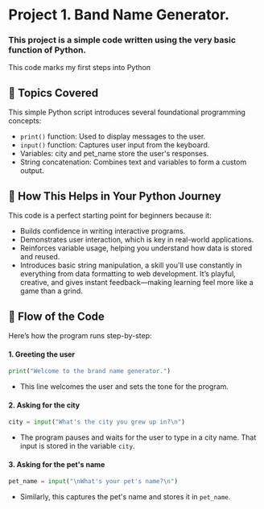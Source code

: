 # Project 1. Band Name Generator.

### This project is a simple code written using the very basic function of Python.
This code marks my first steps into Python

## 🧠 Topics Covered
This simple Python script introduces several foundational programming concepts:
- `print()` function: Used to display messages to the user.
- `input()` function: Captures user input from the keyboard.
- Variables: city and pet_name store the user's responses.
- String concatenation: Combines text and variables to form a custom output.

## 🚀 How This Helps in Your Python Journey
This code is a perfect starting point for beginners because it:
- Builds confidence in writing interactive programs.
- Demonstrates user interaction, which is key in real-world applications.
- Reinforces variable usage, helping you understand how data is stored and reused.
- Introduces basic string manipulation, a skill you'll use constantly in everything from data formatting to web development.
It’s playful, creative, and gives instant feedback—making learning feel more like a game than a grind.

## 🔄 Flow of the Code
Here’s how the program runs step-by-step:

#### 1. Greeting the user
```python
print("Welcome to the brand name generator.")
```
- This line welcomes the user and sets the tone for the program.

#### 2. Asking for the city
```python
city = input("What's the city you grew up in?\n")
```
- The program pauses and waits for the user to type in a city name. That input is stored in the variable `city`.

#### 3. Asking for the pet's name
``` python
pet_name = input("\nWhat's your pet's name?\n")
```
- Similarly, this captures the pet's name and stores it in `pet_name`.


